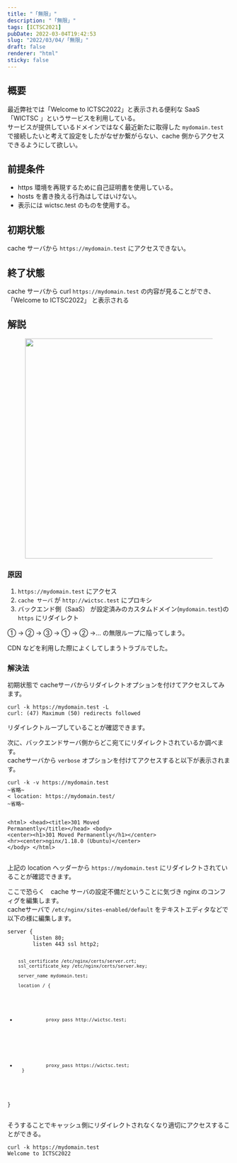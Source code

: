 ```yaml
---
title: "「無限」"
description: "「無限」"
tags: [ICTSC2021]
pubDate: 2022-03-04T19:42:53
slug: "2022/03/04/「無限」"
draft: false
renderer: "html"
sticky: false
---
```



<h2>概要</h2>



<p>最近弊社では「Welcome to ICTSC2022」と表示される便利な SaaS 「WICTSC 」というサービスを利用している。<br>
サービスが提供しているドメインではなく最近新たに取得した <code>mydomain.test</code> で接続したいと考えて設定をしたがなぜか繋がらない、cache 側からアクセスできるようにして欲しい。</p>



<h2>前提条件</h2>



<ul><li>https 環境を再現するために自己証明書を使用している。</li><li>hosts を書き換える行為はしてはいけない。</li><li>表示には wictsc.test のものを使用する。</li></ul>



<h2>初期状態</h2>



<p>cache サーバから <code>https://mydomain.test</code> にアクセスできない。</p>



<h2>終了状態</h2>



<p>cache サーバから curl <code>https://mydomain.test</code> の内容が見ることができ、「Welcome to ICTSC2022」 と表示される</p>



<h2>解説</h2>



<div class="wp-block-image"><figure class="aligncenter size-full"><img decoding="async" loading="lazy" width="1490" height="496" src="/images/wp/2022/03/418485210931459a29d6322ef6666446.png.webp" alt="" class="wp-image-3549"/></figure></div>



<h3>原因</h3>



<ol><li><code>https://mydomain.test</code> にアクセス</li><li><code>cache サーバ</code> が <code>http://wictsc.test</code> にプロキシ</li><li>バックエンド側（SaaS） が設定済みのカスタムドメイン(<code>mydomain.test</code>)の <code>https</code> にリダイレクト</li></ol>



<p>① -&gt; ② -&gt; ③ -&gt; ① -&gt; ② -&gt;… の無限ループに陥ってしまう。</p>



<p>CDN などを利用した際によくしてしまうトラブルでした。</p>



<h3>解決法</h3>



<p>初期状態で cacheサーバからリダイレクトオプションを付けてアクセスしてみます。</p>


<div class="wp-block-syntaxhighlighter-code "><pre class="brush: plain; title: ; title: ; notranslate" title=""><code>curl -k https://mydomain.test -L
curl: (47) Maximum (50) redirects followed</code></pre></div>


<p>リダイレクトループしていることが確認できます。</p>



<p>次に、バックエンドサーバ側からどこ宛てにリダイレクトされているか調べます。<br>
cacheサーバから <code>verbose</code> オプションを付けてアクセスすると以下が表示されます。</p>


<div class="wp-block-syntaxhighlighter-code "><pre class="brush: plain; title: ; title: ; notranslate" title=""><code>curl -k -v https://mydomain.test 
~省略~
&lt; location: https://mydomain.test/
~省略~

&lt;html&gt;
&lt;head&gt;&lt;title&gt;301 Moved Permanently&lt;/title&gt;&lt;/head&gt;
&lt;body&gt;
&lt;center&gt;&lt;h1&gt;301 Moved Permanently&lt;/h1&gt;&lt;/center&gt;
&lt;hr&gt;&lt;center&gt;nginx/1.18.0 (Ubuntu)&lt;/center&gt;
&lt;/body&gt;
&lt;/html&gt;</code></pre></div>


<p>上記の location ヘッダーから <code>https://mydomain.test</code> にリダイレクトされていることが確認できます。</p>



<p>ここで恐らく　cache サーバの設定不備だということに気づき nginx のコンフィグを編集します。<br>
cacheサーバで <code>/etc/nginx/sites-enabled/default</code> をテキストエディタなどで以下の様に編集します。</p>


<div class="wp-block-syntaxhighlighter-code "><pre class="brush: plain; title: ; title: ; notranslate" title=""><code>server {
        listen 80;
        listen 443 ssl http2;

        ssl_certificate /etc/nginx/certs/server.crt;
        ssl_certificate_key /etc/nginx/certs/server.key;

        server_name mydomain.test;

        location / {
-                proxy_pass http://wictsc.test;
+                proxy_pass https://wictsc.test;
        }
}</code></pre></div>


<p>そうすることでキャッシュ側にリダイレクトされなくなり適切にアクセスすることができる。</p>


<div class="wp-block-syntaxhighlighter-code "><pre class="brush: plain; title: ; title: ; notranslate" title=""><code>curl -k https://mydomain.test
Welcome to ICTSC2022</code></pre></div>